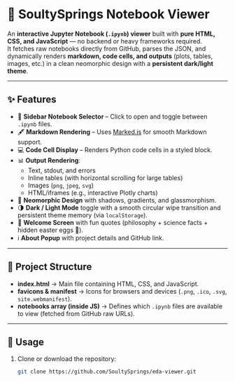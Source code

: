 # 📓 SoultySprings Notebook Viewer

An **interactive Jupyter Notebook (`.ipynb`) viewer** built with **pure HTML, CSS, and JavaScript** — no backend or heavy frameworks required.  
It fetches raw notebooks directly from GitHub, parses the JSON, and dynamically renders **markdown, code cells, and outputs** (plots, tables, images, etc.) in a clean neomorphic design with a **persistent dark/light theme**.

---

## ✨ Features
- 📂 **Sidebar Notebook Selector** – Click to open and toggle between `.ipynb` files.
- 🖋️ **Markdown Rendering** – Uses [Marked.js](https://github.com/markedjs/marked) for smooth Markdown support.
- 💻 **Code Cell Display** – Renders Python code cells in a styled block.
- 📊 **Output Rendering**:
  - Text, stdout, and errors
  - Inline tables (with horizontal scrolling for large tables)
  - Images (`png`, `jpeg`, `svg`)
  - HTML/iframes (e.g., interactive Plotly charts)
- 🎨 **Neomorphic Design** with shadows, gradients, and glassmorphism.
- 🌗 **Dark / Light Mode** toggle with a smooth circular wipe transition and persistent theme memory (via `localStorage`).
- 🧭 **Welcome Screen** with fun quotes (philosophy + science facts + hidden easter eggs 🥚).
- ℹ️ **About Popup** with project details and GitHub link.

---

## 📂 Project Structure
- **index.html** → Main file containing HTML, CSS, and JavaScript.
- **favicons & manifest** → Icons for browsers and devices (`.png`, `.ico`, `.svg`, `site.webmanifest`).
- **notebooks array (inside JS)** → Defines which `.ipynb` files are available to view (fetched from GitHub raw URLs).

---

## 🚀 Usage
1. Clone or download the repository:
   ```bash
   git clone https://github.com/SoultySprings/eda-viewer.git
